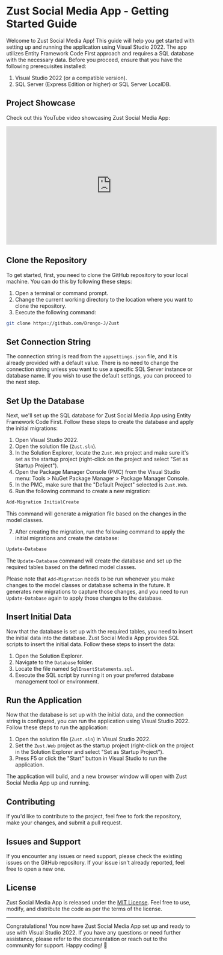 # Zust Social Media App - Getting Started Guide

Welcome to Zust Social Media App! This guide will help you get started with setting up and running the application using Visual Studio 2022. The app utilizes Entity Framework Code First approach and requires a SQL database with the necessary data. Before you proceed, ensure that you have the following prerequisites installed:

1. Visual Studio 2022 (or a compatible version).
2. SQL Server (Express Edition or higher) or SQL Server LocalDB.

## Project Showcase

Check out this YouTube video showcasing Zust Social Media App:

<iframe width="560" height="315" src="https://www.youtube.com/embed/vOdeSuh_zMY" title="YouTube video player" frameborder="0" allow="accelerometer; autoplay; clipboard-write; encrypted-media; gyroscope; picture-in-picture; web-share" allowfullscreen></iframe>

## Clone the Repository

To get started, first, you need to clone the GitHub repository to your local machine. You can do this by following these steps:

1. Open a terminal or command prompt.
2. Change the current working directory to the location where you want to clone the repository.
3. Execute the following command:

```bash
git clone https://github.com/Drongo-J/Zust
```

## Set Connection String

The connection string is read from the `appsettings.json` file, and it is already provided with a default value. There is no need to change the connection string unless you want to use a specific SQL Server instance or database name. If you wish to use the default settings, you can proceed to the next step.

## Set Up the Database

Next, we'll set up the SQL database for Zust Social Media App using Entity Framework Code First. Follow these steps to create the database and apply the initial migrations:

1. Open Visual Studio 2022.
2. Open the solution file (`Zust.sln`).
3. In the Solution Explorer, locate the `Zust.Web` project and make sure it's set as the startup project (right-click on the project and select "Set as Startup Project").
4. Open the Package Manager Console (PMC) from the Visual Studio menu: Tools > NuGet Package Manager > Package Manager Console.
5. In the PMC, make sure that the "Default Project" selected is `Zust.Web`.
6. Run the following command to create a new migration:

```bash
Add-Migration InitialCreate
```

This command will generate a migration file based on the changes in the model classes.

7. After creating the migration, run the following command to apply the initial migrations and create the database:

```bash
Update-Database
```

The `Update-Database` command will create the database and set up the required tables based on the defined model classes.

Please note that `Add-Migration` needs to be run whenever you make changes to the model classes or database schema in the future. It generates new migrations to capture those changes, and you need to run `Update-Database` again to apply those changes to the database.

## Insert Initial Data

Now that the database is set up with the required tables, you need to insert the initial data into the database. Zust Social Media App provides SQL scripts to insert the initial data. Follow these steps to insert the data:

1. Open the Solution Explorer.
2. Navigate to the `Database` folder.
3. Locate the file named `SqlInsertStatements.sql`.
4. Execute the SQL script by running it on your preferred database management tool or environment.

## Run the Application

Now that the database is set up with the initial data, and the connection string is configured, you can run the application using Visual Studio 2022. Follow these steps to run the application:

1. Open the solution file (`Zust.sln`) in Visual Studio 2022.
2. Set the `Zust.Web` project as the startup project (right-click on the project in the Solution Explorer and select "Set as Startup Project").
3. Press F5 or click the "Start" button in Visual Studio to run the application.

The application will build, and a new browser window will open with Zust Social Media App up and running.

## Contributing

If you'd like to contribute to the project, feel free to fork the repository, make your changes, and submit a pull request.

## Issues and Support

If you encounter any issues or need support, please check the existing issues on the GitHub repository. If your issue isn't already reported, feel free to open a new one.

## License

Zust Social Media App is released under the [MIT License](LICENSE). Feel free to use, modify, and distribute the code as per the terms of the license.

---

Congratulations! You now have Zust Social Media App set up and ready to use with Visual Studio 2022. If you have any questions or need further assistance, please refer to the documentation or reach out to the community for support. Happy coding! 🚀

